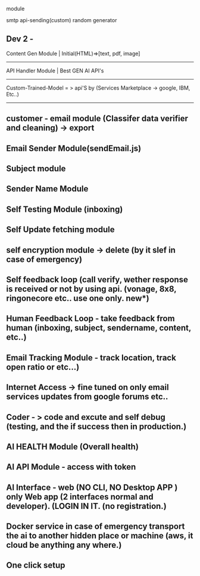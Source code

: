 module 


smtp
api-sending(custom)
random generator


Dev 2 - 
----------
Content Gen Module
|
Initial(HTML)=>[text, pdf, image]

--------------------------------

API Handler Module 
|
Best GEN  AI API's

----------------------------------

Custom-Trained-Model = > api'S by (Services Marketplace -> google, IBM, Etc..)

-------------------------------------------------------------------------------------------------

customer - email module (Classifer data verifier and cleaning) -> export
-------------------------------------------------------------------------------------
Email Sender Module(sendEmail.js)
-------------------------
Subject module
------
Sender Name Module
-----------------------------------
Self Testing Module (inboxing)
------------------------
Self Update fetching module
--------------------------------------
self encryption module -> delete (by it slef  in case of emergency)
---------------------------------------------------------------------------
Self feedback loop (call verify, wether response is received or not by using api. (vonage, 8x8, ringonecore etc.. use one only. new*)
----------------------------
Human Feedback Loop - take feedback from human (inboxing, subject, sendername, content, etc..) 
--------------------------------------------------------------------------------------------------
Email Tracking Module - track location, track open ratio or etc...)
--------------------------------
Internet Access -> fine tuned on only email services updates from google forums etc..
-----------------------------------------------------------------------------------------------------------------
Coder - > code and excute and self debug (testing, and the if success then in production.)
---------------------------------------------
AI HEALTH Module (Overall health)
------------------------------------
AI API Module - access with token
---------------------------------------
AI Interface - web (NO CLI, NO Desktop APP ) only Web app (2 interfaces normal and developer). (LOGIN IN IT. (no registration.)
---------------------------------------
Docker service in case of emergency transport the ai to another hidden place or machine (aws, it cloud be anything any where.)
--------------
One click setup
----------------------------------







 